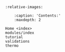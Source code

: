```{include} README.md
:relative-images:
```
  
```{toctree}
    :caption: 'Contents:'
    :maxdepth: 2

Home <index>
modules/index
tutorial
validations
thermo
``` 
